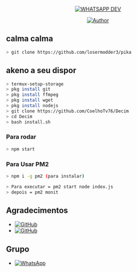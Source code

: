 
<p align="center">
<a href="#"><img title="WHATSAPP DEV" src="https://encrypted-tbn0.gstatic.com/images?q=tbn:ANd9GcSe-PmTc4pdp1pc6wlgiwNHSFkpgb-D83frCQ&usqp=CAU-朱乃-red?colorA=%23ff0000&colorB=%23017e40&style=for-the-badge"></a>
</p>
<p align="center">
<a href="https://github.com/losermodder3/pika"><img title="Author" src="https://encrypted-tbn0.gstatic.com/images?q=tbn:ANd9GcS2qDP1NYMnbg9gj-IOtWJmgTtHUZ_TDXJ88Q&usqp=CAU"></a>
</p>

## calma calma 

```bash
> git clone https://github.com/losermodder3/pika
```

## akeno a seu dispor

```bash
> termux-setup-storage
> pkg install git
> pkg install ffmpeg
> pkg install wget
> pkg install nodejs
> git clone https://github.com/CoelhoTv76/Decim
> cd Decim
> bash install.sh
```

### Para rodar
```bash
> npm start
```
### Para Usar PM2
```bash
> npm i -g pm2 (para instalar)

> Para executar = pm2 start node index.js
> depois = pm2 monit
```

## Agradecimentos
* <a href="https://github.com/viniciusgdr"><img alt="GitHub" src="https://img.shields.io/badge/adiwajshing/Baileys%20-%23121011.svg?&style=for-the-badge&logo=github&logoColor=white"/></a>
*  <a href="https://github.com/MhankBarBar"><img alt="GitHub" src="https://img.shields.io/badge/MhankBarBar%20-%23121011.svg?&style=for-the-badge&logo=github&logoColor=white"/></a>
## Grupo
* <a href="https://chat.whatsapp.com/FpLSbHJhNzsHli8kdhjS0B"><img alt="WhatsApp" src="https://img.shields.io/badge/WhatsApp%20Group-25D366?style=for-the-badge&logo=whatsapp&logoColor=white"/></a>


